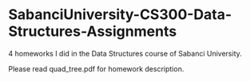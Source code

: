 # SabanciUniversity-CS300-Data-Structures-Assignments
4 homeworks I did in the Data Structures course of Sabanci University.

Please read quad_tree.pdf for homework description.
